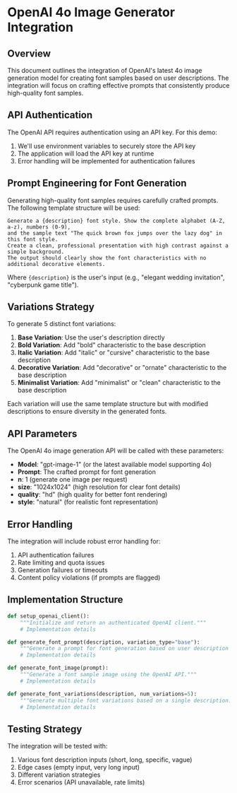 # OpenAI 4o Image Generator Integration

## Overview
This document outlines the integration of OpenAI's latest 4o image generation model for creating font samples based on user descriptions. The integration will focus on crafting effective prompts that consistently produce high-quality font samples.

## API Authentication

The OpenAI API requires authentication using an API key. For this demo:

1. We'll use environment variables to securely store the API key
2. The application will load the API key at runtime
3. Error handling will be implemented for authentication failures

## Prompt Engineering for Font Generation

Generating high-quality font samples requires carefully crafted prompts. The following template structure will be used:

```
Generate a {description} font style. Show the complete alphabet (A-Z, a-z), numbers (0-9), 
and the sample text "The quick brown fox jumps over the lazy dog" in this font style. 
Create a clean, professional presentation with high contrast against a simple background. 
The output should clearly show the font characteristics with no additional decorative elements.
```

Where `{description}` is the user's input (e.g., "elegant wedding invitation", "cyberpunk game title").

## Variations Strategy

To generate 5 distinct font variations:

1. **Base Variation**: Use the user's description directly
2. **Bold Variation**: Add "bold" characteristic to the base description
3. **Italic Variation**: Add "italic" or "cursive" characteristic to the base description
4. **Decorative Variation**: Add "decorative" or "ornate" characteristic to the base description
5. **Minimalist Variation**: Add "minimalist" or "clean" characteristic to the base description

Each variation will use the same template structure but with modified descriptions to ensure diversity in the generated fonts.

## API Parameters

The OpenAI 4o image generation API will be called with these parameters:

- **Model**: "gpt-image-1" (or the latest available model supporting 4o)
- **Prompt**: The crafted prompt for font generation
- **n**: 1 (generate one image per request)
- **size**: "1024x1024" (high resolution for clear font details)
- **quality**: "hd" (high quality for better font rendering)
- **style**: "natural" (for realistic font representation)

## Error Handling

The integration will include robust error handling for:

1. API authentication failures
2. Rate limiting and quota issues
3. Generation failures or timeouts
4. Content policy violations (if prompts are flagged)

## Implementation Structure

```python
def setup_openai_client():
    """Initialize and return an authenticated OpenAI client."""
    # Implementation details

def generate_font_prompt(description, variation_type="base"):
    """Generate a prompt for font generation based on user description and variation type."""
    # Implementation details

def generate_font_image(prompt):
    """Generate a font sample image using the OpenAI API."""
    # Implementation details

def generate_font_variations(description, num_variations=5):
    """Generate multiple font variations based on a single description."""
    # Implementation details
```

## Testing Strategy

The integration will be tested with:

1. Various font description inputs (short, long, specific, vague)
2. Edge cases (empty input, very long input)
3. Different variation strategies
4. Error scenarios (API unavailable, rate limits)
